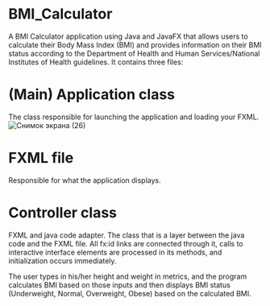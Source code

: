 # BMI_Calculator
A BMI Calculator application using Java and JavaFX that allows users to calculate their Body Mass Index (BMI) and provides information on their BMI status according to the Department of Health and Human Services/National Institutes of Health guidelines. It contains three files:

# (Main) Application class
The class responsible for launching the application and loading your FXML.
![Снимок экрана (26)](https://github.com/um-saltanat/bmi-calculator/assets/145360854/a5614c4e-20ea-43d5-bf1f-52a29556ca0b)


# FXML file
Responsible for what the application displays.

# Controller class
FXML and java code adapter. The class that is a layer between the java code and the FXML file. All fx:id links are connected through it, calls to interactive interface elements are processed in its methods, and initialization occurs immediately.

The user types in his/her height and weight in metrics, and the program calculates BMI based on those inputs and then displays BMI status (Underweight, Normal, Overweight, Obese) based on the calculated BMI.
